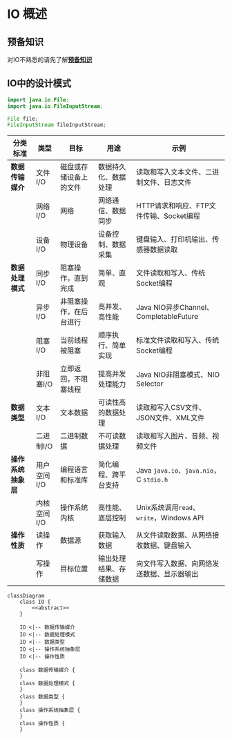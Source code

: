 # IO 概述



## 预备知识
对IO不熟悉的请先了解[**预备知识**](pre/main.md)

## IO中的设计模式

```java
import java.io.File;
import java.io.FileInputStream;

File file;
FileInputStream fileInputStream;
```

| 分类标准            | 类型          | 目标                       | 用途                   | 示例                                            |
|---------------------|---------------|----------------------------|------------------------|-------------------------------------------------|
| **数据传输媒介**    | 文件I/O       | 磁盘或存储设备上的文件     | 数据持久化、数据处理   | 读取和写入文本文件、二进制文件、日志文件        |
|                     | 网络I/O       | 网络                       | 网络通信、数据同步     | HTTP请求和响应、FTP文件传输、Socket编程          |
|                     | 设备I/O       | 物理设备                   | 设备控制、数据采集     | 键盘输入、打印机输出、传感器数据读取            |
| **数据处理模式**    | 同步I/O       | 阻塞操作，直到完成         | 简单、直观             | 文件读取和写入、传统Socket编程                  |
|                     | 异步I/O       | 非阻塞操作，在后台进行     | 高并发、高性能         | Java NIO异步Channel、CompletableFuture          |
|                     | 阻塞I/O       | 当前线程被阻塞             | 顺序执行、简单实现     | 标准文件读取和写入、传统Socket编程              |
|                     | 非阻塞I/O     | 立即返回，不阻塞线程       | 提高并发处理能力       | Java NIO非阻塞模式、NIO Selector                |
| **数据类型**        | 文本I/O       | 文本数据                   | 可读性高的数据处理     | 读取和写入CSV文件、JSON文件、XML文件            |
|                     | 二进制I/O     | 二进制数据                 | 不可读数据处理         | 读取和写入图片、音频、视频文件                  |
| **操作系统抽象层**  | 用户空间I/O   | 编程语言和标准库           | 简化编程、跨平台支持   | Java `java.io`、`java.nio`，C `stdio.h`         |
|                     | 内核空间I/O   | 操作系统内核               | 高性能、底层控制       | Unix系统调用`read`、`write`，Windows API        |
| **操作性质**        | 读操作        | 数据源                     | 获取输入数据           | 从文件读取数据、从网络接收数据、键盘输入        |
|                     | 写操作        | 目标位置                   | 输出处理结果、存储数据 | 向文件写入数据、向网络发送数据、显示器输出      |

```mermaid
classDiagram
    class IO {
        <<abstract>>
    }

    IO <|-- 数据传输媒介
    IO <|-- 数据处理模式
    IO <|-- 数据类型
    IO <|-- 操作系统抽象层
    IO <|-- 操作性质

    class 数据传输媒介 {
    }
    class 数据处理模式 {
    }
    class 数据类型 {
    }
    class 操作系统抽象层 {
    }
    class 操作性质 {
    }

    

```


